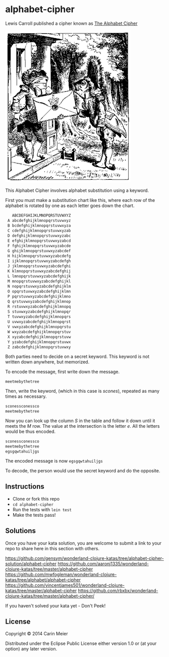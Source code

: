 # alphabet-cipher

Lewis Carroll published a cipher known as
[The Alphabet Cipher](http://en.wikipedia.org/wiki/The_Alphabet_Cipher)

![Letter](/images/fishfrogletter.gif)

This Alphabet Cipher involves alphabet substitution using a keyword.

First you must make a substitution chart like this, where each row of
the alphabet is rotated by one as each letter goes down the chart.

```
   ABCDEFGHIJKLMNOPQRSTUVWXYZ
 A abcdefghijklmnopqrstuvwxyz 
 B bcdefghijklmnopqrstuvwxyza 
 C cdefghijklmnopqrstuvwxyzab 
 D defghijklmnopqrstuvwxyzabc 
 E efghijklmnopqrstuvwxyzabcd 
 F fghijklmnopqrstuvwxyzabcde 
 G ghijklmnopqrstuvwxyzabcdef 
 H hijklmnopqrstuvwxyzabcdefg 
 I ijklmnopqrstuvwxyzabcdefgh 
 J jklmnopqrstuvwxyzabcdefghi 
 K klmnopqrstuvwxyzabcdefghij 
 L lmnopqrstuvwxyzabcdefghijk 
 M mnopqrstuvwxyzabcdefghijkl 
 N nopqrstuvwxyzabcdefghijklm 
 O opqrstuvwxyzabcdefghijklmn 
 P pqrstuvwxyzabcdefghijklmno 
 Q qrstuvwxyzabcdefghijklmnop 
 R rstuvwxyzabcdefghijklmnopq 
 S stuvwxyzabcdefghijklmnopqr 
 T tuvwxyzabcdefghijklmnopqrs 
 U uvwxyzabcdefghijklmnopqrst 
 V vwxyzabcdefghijklmnopqrstu 
 W wxyzabcdefghijklmnopqrstuv 
 X xyzabcdefghijklmnopqrstuvw 
 Y yzabcdefghijklmnopqrstuvwx 
 Z zabcdefghijklmnopqrstuvwxy 
```

Both parties need to decide on a secret keyword.  This keyword is not written down anywhere, but memorized.

To encode the message, first write down the message.

```
meetmebythetree
```

Then, write the keyword, (which in this case is _scones_), repeated as many times as necessary.

```
sconessconessco
meetmebythetree
```

Now you can look up the column _S_ in the table and follow it down until it meets the _M_ row. The value at the intersection is the letter _e_.  All the letters would be thus encoded.

```
sconessconessco
meetmebythetree
egsgqwtahuiljgs
```

The encoded message is now `egsgqwtahuiljgs`

To decode, the person would use the secret keyword and do the opposite.


## Instructions

- Clone or fork this repo
- `cd alphabet-cipher`
- Run the tests with `lein test`
- Make the tests pass!

## Solutions

Once you have your kata solution, you are welcome to submit a link to your repo to share here in this section with others.

https://github.com/gensym/wonderland-clojure-katas/tree/alphabet-cipher-solution/alphabet-cipher
https://github.com/aaronj1335/wonderland-clojure-katas/tree/master/alphabet-cipher
https://github.com/mwfogleman/wonderland-clojure-katas/tree/alphabet/alphabet-cipher
https://github.com/vincentjames501/wonderland-clojure-katas/tree/master/alphabet-cipher
https://github.com/rbxbx/wonderland-clojure-katas/tree/master/alphabet-cipher/

If you haven't solved your kata yet - Don't Peek!

## License

Copyright © 2014 Carin Meier

Distributed under the Eclipse Public License either version 1.0 or (at
your option) any later version.
